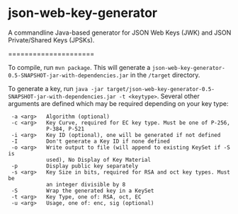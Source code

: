 json-web-key-generator
======================

A commandline Java-based generator for JSON Web Keys (JWK) and JSON Private/Shared Keys (JPSKs).

=====================

To compile, run `mvn package`. This will generate a `json-web-key-generator-0.5-SNAPSHOT-jar-with-dependencies.jar` in the `/target` directory.

To generate a key, run `java -jar target/json-web-key-generator-0.5-SNAPSHOT-jar-with-dependencies.jar -t <keytype>`. Several other arguments are defined which may be required depending on your key type:

```
 -a <arg>   Algorithm (optional)
 -c <arg>   Key Curve, required for EC key type. Must be one of P-256,
            P-384, P-521
 -i <arg>   Key ID (optional), one will be generated if not defined
 -I         Don't generate a Key ID if none defined
 -o <arg>   Write output to file (will append to existing KeySet if -S is
            used), No Display of Key Material
 -p         Display public key separately
 -s <arg>   Key Size in bits, required for RSA and oct key types. Must be
            an integer divisible by 8
 -S         Wrap the generated key in a KeySet
 -t <arg>   Key Type, one of: RSA, oct, EC
 -u <arg>   Usage, one of: enc, sig (optional)
```
